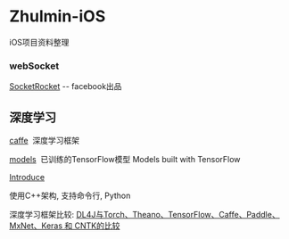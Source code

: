 # Zhulmin-iOS
iOS项目资料整理



### webSocket
[SocketRocket](https://github.com/facebook/SocketRocket) -- facebook出品



## 深度学习
 
[caffe](https://github.com/BVLC/caffe)  深度学习框架
   
[models](https://github.com/Zhulmin/models)  已训练的TensorFlow模型   Models built with TensorFlow
   
[Introduce](http://suanfazu.com/t/caffe/281)
   
使用C++架构, 支持命令行, Python
   
     
深度学习框架比较:
[DL4J与Torch、Theano、TensorFlow、Caffe、Paddle、MxNet、Keras 和 CNTK的比较](https://deeplearning4j.org/cn/compare-dl4j-torch7-pylearn)

